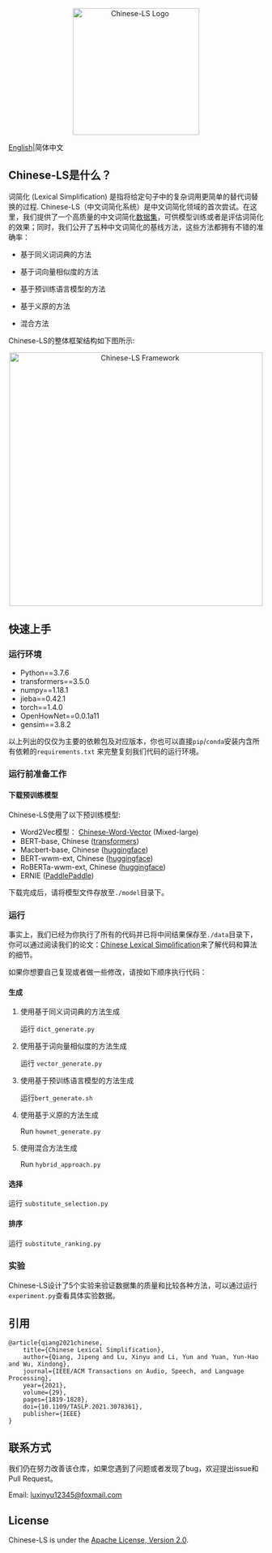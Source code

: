 <p align="center"><img src="./docs/img/logo.png" width = "250"  alt="Chinese-LS Logo"/></p>

[English](README.md)|简体中文

## Chinese-LS是什么？

词简化 (Lexical Simplification) 是指将给定句子中的复杂词用更简单的替代词替换的过程. Chinese-LS（中文词简化系统）是中文词简化领域的首次尝试。在这里，我们提供了一个高质量的中文词简化[数据集](./dataset/annotation_data.csv)，可供模型训练或者是评估词简化的效果；同时，我们公开了五种中文词简化的基线方法，这些方法都拥有不错的准确率： 

- 基于同义词词典的方法

- 基于词向量相似度的方法

- 基于预训练语言模型的方法

- 基于义原的方法

- 混合方法

Chinese-LS的整体框架结构如下图所示:

<p align="center"><img src="docs/img/Chinese_lexical_simplification_system.png" width = "500"  alt="Chinese-LS Framework"/></p>

## 快速上手

### 运行环境

- Python==3.7.6
- transformers==3.5.0
- numpy==1.18.1
- jieba==0.42.1
- torch==1.4.0
- OpenHowNet==0.0.1a11
- gensim==3.8.2

以上列出的仅仅为主要的依赖包及对应版本，你也可以直接```pip```/```conda```安装内含所有依赖的```requirements.txt``` 来完整复刻我们代码的运行环境。

### 运行前准备工作

#### 下载预训练模型

Chinese-LS使用了以下预训练模型:

- Word2Vec模型： [Chinese-Word-Vector](https://github.com/Embedding/Chinese-Word-Vectors) (Mixed-large)
- BERT-base, Chinese ([transformers](https://huggingface.co/bert-base-chinese)) 
- Macbert-base, Chinese ([huggingface](https://huggingface.co/hfl/chinese-macbert-base))
- BERT-wwm-ext, Chinese ([huggingface](https://huggingface.co/hfl/chinese-bert-wwm-ext)) 
- RoBERTa-wwm-ext, Chinese ([huggingface](https://huggingface.co/hfl/chinese-roberta-wwm-ext)) 
- ERNIE ([PaddlePaddle](https://baidu-nlp.bj.bcebos.com/ERNIE_stable-1.0.1.tar.gz))

下载完成后，请将模型文件存放至```./model```目录下。

### 运行

事实上，我们已经为你执行了所有的代码并已将中间结果保存至```./data```目录下，你可以通过阅读我们的论文：[Chinese Lexical Simplification](https://ieeexplore.ieee.org/abstract/document/9439908)来了解代码和算法的细节。

如果你想要自己复现或者做一些修改，请按如下顺序执行代码：

#### 生成

1. 使用基于同义词词典的方法生成

	运行 ```dict_generate.py```
	
2. 使用基于词向量相似度的方法生成

	运行 ```vector_generate.py```

3. 使用基于预训练语言模型的方法生成

	运行```bert_generate.sh```

4. 使用基于义原的方法生成

	Run ```hownet_generate.py```

5. 使用混合方法生成

	Run ```hybrid_approach.py```

#### 选择

运行 ```substitute_selection.py```

#### 排序

运行 ```substitute_ranking.py```

### 实验

Chinese-LS设计了5个实验来验证数据集的质量和比较各种方法，可以通过运行 ```experiment.py```查看具体实验数据。

## 引用

```
@article{qiang2021chinese,
    title={Chinese Lexical Simplification},
    author={Qiang, Jipeng and Lu, Xinyu and Li, Yun and Yuan, Yun-Hao and Wu, Xindong},
    journal={IEEE/ACM Transactions on Audio, Speech, and Language Processing},
    year={2021},
    volume={29},
    pages={1819-1828},
    doi={10.1109/TASLP.2021.3078361},
    publisher={IEEE}
}
```

## 联系方式

我们仍在努力改善该仓库，如果您遇到了问题或者发现了bug，欢迎提出issue和Pull Request。

Email: luxinyu12345@foxmail.com

## License

Chinese-LS is under the [Apache License, Version 2.0](https://github.com/luxinyu1/Chinese-LS/blob/master/LICENSE).